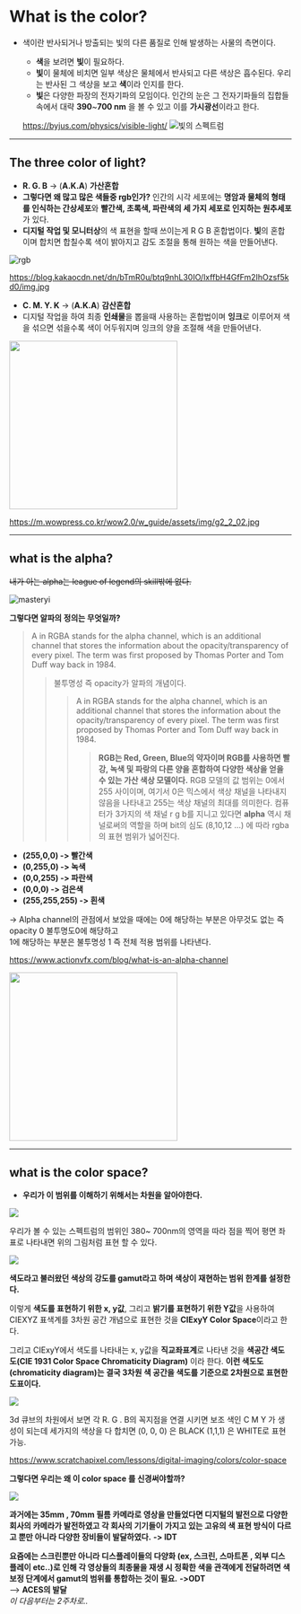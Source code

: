
# **What is the color?**  
* 색이란 반사되거나 방출되는 빛의 다른 품질로 인해 발생하는 사물의 측면이다.  
  * **색**을 보려면 **빛**이 필요하다.  
  * **빛**이 물체에 비치면 일부 색상은 물체에서 반사되고 다른 색상은 흡수된다. 우리는 반사된 그 색상을 보고 **색**이라 인지를 한다.  
  * **빛**은 다양한 파장의 전자기파의 모임이다.  인간의 눈은 그 전자기파들의 집합들 속에서 대략 **390**~**700 nm** 을 볼 수 있고 이를 **가시광선**이라고 한다.  

  <https://byjus.com/physics/visible-light/>
![빛의 스펙트럼](https://cdn1.byjus.com/wp-content/uploads/2018/11/visible-light-1.jpg)   
***
## **The three color of light?**  

*  **R. G. B** -> (**A.K.A**) **가산혼합**
* **그렇다면 왜 많고 많은 색들중 rgb인가?** 인간의 시각 세포에는 **명암과 물체의 형태를 인식하는 간상세포**와 **빨간색, 초록색, 파란색의 세 가지 세포로 인지하는 원추세포**가 있다.  
* **디지털 작업 및 모니터상**의 색 표현을 할때 쓰이는게 R G B 혼합법이다. **빛**의 혼합이며 합치면 합칠수록 색이 밝아지고 감도 조절을 통해 원하는 색을 만들어낸다.  

![rgb](https://blog.kakaocdn.net/dn/bTmR0u/btq9nhL30IO/lxffbH4GfFm2IhOzsf5kd0/img.jpg)  

<https://blog.kakaocdn.net/dn/bTmR0u/btq9nhL30IO/lxffbH4GfFm2IhOzsf5kd0/img.jpg>

*  **C. M. Y. K** -> (**A.K.A**) **감산혼합**
 * 디지털 작업을 하여 최종 **인쇄물**을 뽑을때 사용하는 혼합법이며 **잉크**로 이루어져 색을 섞으면 섞을수록 색이 어두워지며 잉크의 양을 조절해 색을 만들어낸다.

<img src="https://m.wowpress.co.kr/wow2.0/w_guide/assets/img/g2_2_02.jpg" width="300" height="300"/>  

<https://m.wowpress.co.kr/wow2.0/w_guide/assets/img/g2_2_02.jpg>

***

## **what is the alpha?**
~~내가 아는 alpha는 league of legend의 skill밖에 없다.~~ 

![masteryi](https://cdn.lolalytics.com/generated/champion280px/masteryi.jpg)

**그렇다면 알파의 정의는 무엇일까?**

> A in RGBA stands for the alpha channel, which is an additional channel that stores the information about the opacity/transparency of every pixel. The term was first proposed by Thomas Porter and Tom Duff way back in 1984.  
>> 불투명성 즉 opacity가 알파의 개념이다.
>>> A in RGBA stands for the alpha channel, which is an additional channel that stores the information about the opacity/transparency of every pixel. The term was first proposed by Thomas Porter and Tom Duff way back in 1984.
>>>> __RGB는 Red, Green, Blue의 약자이며 RGB를 사용하면 빨강, 녹색 및 파랑의 다른 양을 혼합하여 다양한 색상을 얻을 수 있는 가산 색상 모델이다.__ RGB 모델의 값 범위는 0에서 255 사이이며, 여기서 0은 믹스에서 색상 채널을 나타내지 않음을 나타내고 255는 색상 채널의 최대를 의미한다. 컴퓨터가 3가지의 색 채널 r g b를 지니고 있다면 **alpha** 역시 채널로써의 역할을 하며 bit의 심도 (8,10,12 ...) 에 따라 rgba의 표현 범위가 넓어진다.  
>> 
  *  **(255,0,0) -> 빨간색** 
  *  **(0,255,0) -> 녹색**
  *  **(0,0,255) -> 파란색**
  *  **(0,0,0) -> 검은색**
  *  **(255,255,255) -> 흰색**  
    
  -> Alpha channel의 관점에서 보았을 때에는 0에 해당하는 부분은 아무것도 없는 즉 opacity 0 불투명도0에 해당하고  
  1에 해당하는 부분은 불투명성 1 즉 전체 적용 범위를 나타낸다.
  
 <https://www.actionvfx.com/blog/what-is-an-alpha-channel>  
 
 <img src="https://w7.pngwing.com/pngs/800/635/png-transparent-rgba-color-space-alpha-channel-sql-logo-angle-text-logo.png" width="300" height="300"/>
 
 ***
 ## **what is the color space?**
 * **우리가 이 범위를 이해하기 위해서는 차원을 알아야한다.**  
 <img src= "https://www.scratchapixel.com/images/upload/color/xyzgraph.png" />  
 
우리가 볼 수 있는 스펙트럼의 범위인 380~ 700nm의 영역을 따라 점을 찍어 평면 좌표로 나타내면 위의 그림처럼 표현 할 수 있다.  

<img src= "https://www.lamptolaser.com/images/spectrum.jpg" />

**색도라고 불러왔던 색상의 강도를 gamut라고 하며 색상이 재현하는 범위 한계를 설정한다.** 

이렇게 **색도를 표현하기 위한 x, y값**, 그리고 **밝기를 표현하기 위한 Y값**을 사용하여 CIEXYZ 표색계를 3차원 공간 개념으로 표현한 것을 **CIExyY Color Space**이라고 한다.

그리고 CIExyY에서 색도를 나타내는 x, y값을 **직교좌표계**로 나타낸 것을 **색공간 색도도(CIE 1931 Color Space Chromaticity Diagram)** 이라 한다. **이런 색도도(chromaticity diagram)는 결국 3차원 색 공간을 색도를 기준으로 2차원으로 표현한 도표이다.** 

<img src= "https://www.scratchapixel.com/images/upload/color/rgbcube.png" />  

3d 큐브의 차원에서 보면 각 R. G . B의 꼭지점을 연결 시키면 보조 색인 C M Y 가 생성이 되는데 세가지의 색상을 다 합치면 (0, 0, 0) 은 BLACK (1,1,1) 은 WHITE로 표현가능.

<https://www.scratchapixel.com/lessons/digital-imaging/colors/color-space>  

**그렇다면 우리는 왜 이 color space 를 신경써야할까?**  

<img src= "https://blog.frame.io/wp-content/uploads/2020/02/Sample-Color-Managed-Grading-Workflow-800x709.jpg" /> 

**과거에는 35mm , 70mm 필름 카메라로 영상을 만들었다면 디지털의 발전으로 다양한 회사의 카메라가 발전하였고 각 회사의 기기들이 가지고 있는 고유의 색 표현 방식이 다르고 뿐만 아니라 다양한 장비들이 발달하였다.**  **-> IDT**  

**요즘에는 스크린뿐만 아니라 디스플레이들의 다양화 (ex, 스크린, 스마트폰 , 외부 디스플레이 etc..)로 인해 각 영상들의 최종물을 재생 시 정확한 색을 관객에게 전달하려면 색 보정 단계에서 gamut의 범위를 통합하는 것이 필요.** **->ODT**  
--> **ACES의 발달**  
*이 다음부터는 2주차로..*




